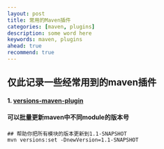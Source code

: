 ```yaml
---
layout: post  
title: 常用的Maven插件  
categories: [maven, plugins]  
description: some word here  
keywords: maven, plugins  
ahead: true  
recommend: true  
---
```


## 仅此记录一些经常用到的maven插件

#### 1. [versions-maven-plugin](https://www.mojohaus.org/versions-maven-plugin/)  
#### 可以批量更新maven中不同module的版本号
```
## 帮助你把所有模块的版本更新到1.1-SNAPSHOT
mvn versions:set -DnewVersion=1.1-SNAPSHOT 
```

